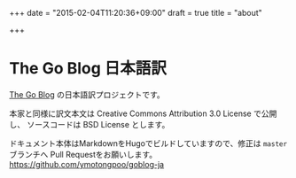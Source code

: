 +++
date = "2015-02-04T11:20:36+09:00"
draft = true
title = "about"

+++

# The Go Blog 日本語訳

[The Go Blog](https://blog.golang.org/) の日本語訳プロジェクトです。

本家と同様に訳文本文は Creative Commons Attribution 3.0 License で公開し、
ソースコードは BSD License とします。

ドキュメント本体はMarkdownをHugoでビルドしていますので、修正は `master` ブランチへ
Pull Requestをお願いします。
https://github.com/ymotongpoo/goblog-ja
